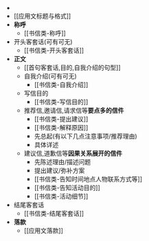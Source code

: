 - 
- [[应用文标题与格式]]
- **称呼**
	- [[书信类-称呼]]
- 开头客套话(可有可无)
	- [[书信类-开头客套话]]
- **正文**
	- [[首句客套话,目的,自我介绍的句型]]
	- 自我介绍(可有可无)
		- [[书信类-自我介绍]]
	- 写信目的
		- [[书信类-写信目的]]
	- 推荐信,邀请信,请求信等**要点多的信件**
		- [[书信类-提出建议]]
		- [[书信类-解释原因]]
		- 先总起(有以下几点注意事项/推荐理由)
		- 具体详述
	- 建议信,道歉信等**因果关系展开的信件**
		- 先陈述理由/描述问题
		- 提出建议/弥补方案
		- [[书信类-告知时间地点人物联系方式等]]
		- [[书信类-告知活动目的]]
		- [[书信类-活动细节]]
- 结尾客套话
	- [[书信类-结尾客套话]]
- **落款**
	- [[应用文落款]]


